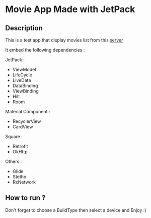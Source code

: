 # Movie App Made with JetPack

## Description

This is a test app that display movies list from this [server](https://www.digitalia.be/coding_test/movies.json)

It embed the following dependencies :

JetPack :
- ViewModel
- LifeCycle
- LiveData
- DataBinding
- ViewBinding
- Hilt
- Room

Material Component :
- RecyclerView
- CardView

Square :
- Retrofit
- OkHttp

Others :
- Glide
- Stetho
- RxNetwork

## How to run ?

Don't forget to choose a BuildType then select a device and Enjoy :)